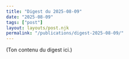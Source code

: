 ```yaml
---
title: "Digest du 2025-08-09"
date: "2025-08-09"
tags: ["post"]
layout: layouts/post.njk
permalink: "/publications/digest-2025-08-09/"
---
```

(Ton contenu du digest ici.)
